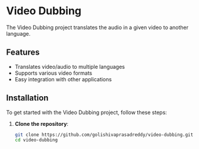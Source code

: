 # Video Dubbing

The Video Dubbing project translates the audio in a given video to another language.

## Features

- Translates video/audio to multiple languages
- Supports various video formats
- Easy integration with other applications

## Installation

To get started with the Video Dubbing project, follow these steps:

1. **Clone the repository**:
   ```bash
   git clone https://github.com/golishivaprasadreddy/video-dubbing.git
   cd video-dubbing